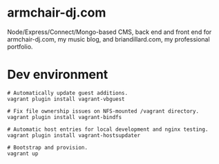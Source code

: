# armchair-dj.com

Node/Express/Connect/Mongo-based CMS, back end and front end for armchair-dj.com, my music blog, and briandillard.com, my professional portfolio.

# Dev environment

    # Automatically update guest additions.
    vagrant plugin install vagrant-vbguest

    # Fix file ownership issues on NFS-mounted /vagrant directory.
    vagrant plugin install vagrant-bindfs

    # Automatic host entries for local development and nginx testing.
    vagrant plugin install vagrant-hostsupdater

    # Bootstrap and provision.
    vagrant up
